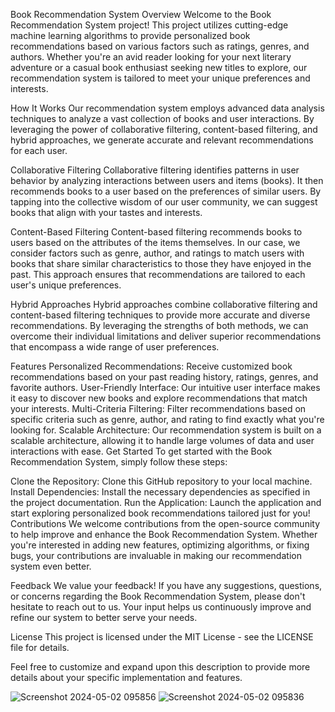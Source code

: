 Book Recommendation System
Overview
Welcome to the Book Recommendation System project! This project utilizes cutting-edge machine learning algorithms to provide personalized book recommendations based on various factors such as ratings, genres, and authors. Whether you're an avid reader looking for your next literary adventure or a casual book enthusiast seeking new titles to explore, our recommendation system is tailored to meet your unique preferences and interests.

How It Works
Our recommendation system employs advanced data analysis techniques to analyze a vast collection of books and user interactions. By leveraging the power of collaborative filtering, content-based filtering, and hybrid approaches, we generate accurate and relevant recommendations for each user.

Collaborative Filtering
Collaborative filtering identifies patterns in user behavior by analyzing interactions between users and items (books). It then recommends books to a user based on the preferences of similar users. By tapping into the collective wisdom of our user community, we can suggest books that align with your tastes and interests.

Content-Based Filtering
Content-based filtering recommends books to users based on the attributes of the items themselves. In our case, we consider factors such as genre, author, and ratings to match users with books that share similar characteristics to those they have enjoyed in the past. This approach ensures that recommendations are tailored to each user's unique preferences.

Hybrid Approaches
Hybrid approaches combine collaborative filtering and content-based filtering techniques to provide more accurate and diverse recommendations. By leveraging the strengths of both methods, we can overcome their individual limitations and deliver superior recommendations that encompass a wide range of user preferences.

Features
Personalized Recommendations: Receive customized book recommendations based on your past reading history, ratings, genres, and favorite authors.
User-Friendly Interface: Our intuitive user interface makes it easy to discover new books and explore recommendations that match your interests.
Multi-Criteria Filtering: Filter recommendations based on specific criteria such as genre, author, and rating to find exactly what you're looking for.
Scalable Architecture: Our recommendation system is built on a scalable architecture, allowing it to handle large volumes of data and user interactions with ease.
Get Started
To get started with the Book Recommendation System, simply follow these steps:

Clone the Repository: Clone this GitHub repository to your local machine.
Install Dependencies: Install the necessary dependencies as specified in the project documentation.
Run the Application: Launch the application and start exploring personalized book recommendations tailored just for you!
Contributions
We welcome contributions from the open-source community to help improve and enhance the Book Recommendation System. Whether you're interested in adding new features, optimizing algorithms, or fixing bugs, your contributions are invaluable in making our recommendation system even better.

Feedback
We value your feedback! If you have any suggestions, questions, or concerns regarding the Book Recommendation System, please don't hesitate to reach out to us. Your input helps us continuously improve and refine our system to better serve your needs.

License
This project is licensed under the MIT License - see the LICENSE file for details.

Feel free to customize and expand upon this description to provide more details about your specific implementation and features.






![Screenshot 2024-05-02 095856](https://github.com/akanksharai01/Book-recommendation-system/assets/95882386/5262b28c-dd31-4145-86da-5fbbdb4ad3f1)
![Screenshot 2024-05-02 095836](https://github.com/akanksharai01/Book-recommendation-system/assets/95882386/028b93df-91bf-4730-a1f4-6d7811835255)
